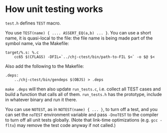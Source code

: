 # How unit testing works

`test.h` defines `TEST` macro.

You use `TEST(name) { .... ASSERT_EQ(a,b) ... }`. You can use a short name, it is quasi-local to the file: the file name is being made part of the symbol name, via the Makefile:

    target/%.s: %.c
        cc65 $(CFLAGS) -DFIL=`../chj-ctest/bin/path-to-FIL $<` -o $@ $<

Also add the following to the Makefile:

    .deps:
	    ../chj-ctest/bin/gendeps $(OBJS) > .deps

`make .deps` will then also update `run_tests.c`, i.e. collect all
TEST cases and build a function that calls all of them. `run_tests.h`
has the prototype, include in whatever binary and run it there.

You can use `NOTEST`, as in `NOTEST(name) { ... }`, to turn off a
test, and you can set the `noTEST` environment variable and pass
`-DnoTEST` to the compiler to turn off all unit tests globally. (Note
that link-time optimizations (e.g. `gcc -flto`) may remove the test
code anyway if not called.)
